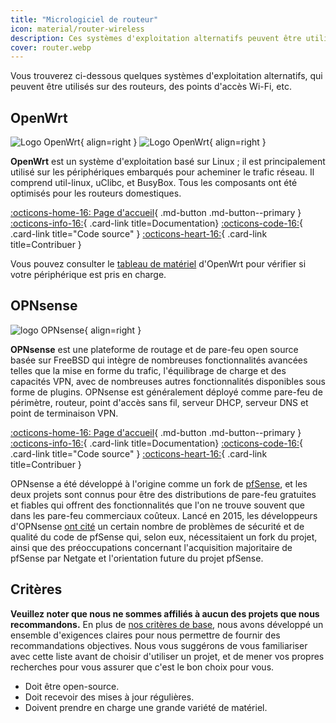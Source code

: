 ```yaml
---
title: "Micrologiciel de routeur"
icon: material/router-wireless
description: Ces systèmes d'exploitation alternatifs peuvent être utilisés pour sécuriser votre routeur ou votre point d'accès Wi-Fi.
cover: router.webp
---
```


Vous trouverez ci-dessous quelques systèmes d'exploitation alternatifs, qui peuvent être utilisés sur des routeurs, des points d'accès Wi-Fi, etc.

## OpenWrt

<div class="admonition recommendation" markdown>

![Logo OpenWrt](assets/img/router/openwrt.svg#only-light){ align=right }
![Logo OpenWrt](assets/img/router/openwrt-dark.svg#only-dark){ align=right }

**OpenWrt** est un système d'exploitation basé sur Linux ; il est principalement utilisé sur les périphériques embarqués pour acheminer le trafic réseau. Il comprend util-linux, uClibc, et BusyBox. Tous les composants ont été optimisés pour les routeurs domestiques.

[:octicons-home-16: Page d'accueil](https://openwrt.org){ .md-button .md-button--primary }
[:octicons-info-16:](https://openwrt.org/docs/start){ .card-link title=Documentation}
[:octicons-code-16:](https://github.com/openwrt/openwrt){ .card-link title="Code source" }
[:octicons-heart-16:](https://openwrt.org/donate){ .card-link title=Contribuer }

</details>

</div>

Vous pouvez consulter le [tableau de matériel](https://openwrt.org/toh/start) d'OpenWrt pour vérifier si votre périphérique est pris en charge.

## OPNsense

<div class="admonition recommendation" markdown>

![logo OPNsense](assets/img/router/opnsense.svg){ align=right }

**OPNsense** est une plateforme de routage et de pare-feu open source basée sur FreeBSD qui intègre de nombreuses fonctionnalités avancées telles que la mise en forme du trafic, l'équilibrage de charge et des capacités VPN, avec de nombreuses autres fonctionnalités disponibles sous forme de plugins. OPNsense est généralement déployé comme pare-feu de périmètre, routeur, point d'accès sans fil, serveur DHCP, serveur DNS et point de terminaison VPN.

[:octicons-home-16: Page d'accueil](https://opnsense.org){ .md-button .md-button--primary }
[:octicons-info-16:](https://docs.opnsense.org/index.html){ .card-link title=Documentation}
[:octicons-code-16:](https://github.com/opnsense){ .card-link title="Code source" }
[:octicons-heart-16:](https://opnsense.org/donate){ .card-link title=Contribuer }

</details>

</div>

OPNsense a été développé à l'origine comme un fork de [pfSense](https://fr.wikipedia.org/wiki/PfSense), et les deux projets sont connus pour être des distributions de pare-feu gratuites et fiables qui offrent des fonctionnalités que l'on ne trouve souvent que dans les pare-feu commerciaux coûteux. Lancé en 2015, les développeurs d'OPNsense [ont cité](https://docs.opnsense.org/history/thefork.html) un certain nombre de problèmes de sécurité et de qualité du code de pfSense qui, selon eux, nécessitaient un fork du projet, ainsi que des préoccupations concernant l'acquisition majoritaire de pfSense par Netgate et l'orientation future du projet pfSense.

## Critères

**Veuillez noter que nous ne sommes affiliés à aucun des projets que nous recommandons.** En plus de [nos critères de base](about/criteria.md), nous avons développé un ensemble d'exigences claires pour nous permettre de fournir des recommandations objectives. Nous vous suggérons de vous familiariser avec cette liste avant de choisir d'utiliser un projet, et de mener vos propres recherches pour vous assurer que c'est le bon choix pour vous.

- Doit être open-source.
- Doit recevoir des mises à jour régulières.
- Doivent prendre en charge une grande variété de matériel.
